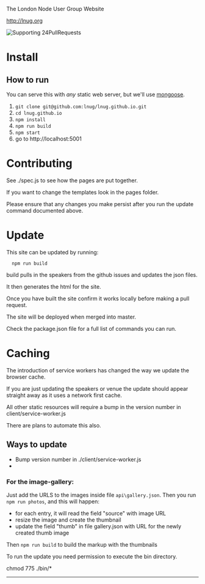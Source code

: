 
The London Node User Group Website

http://lnug.org

![Supporting 24PullRequests](https://img.shields.io/badge/Supporting-24PullRequests-red.svg)

# Install

How to run
----------
You can serve this with *any* static web server, but we'll use [mongoose](https://code.google.com/p/mongoose/).

1. `git clone git@github.com:lnug/lnug.github.io.git`
2. `cd lnug.github.io`
3. `npm install`
4. `npm run build`
3. `npm start`
4. go to http://localhost:5001

# Contributing


See ./spec.js to see how the pages are put together.

If you want to change the templates look in the pages folder.

Please ensure that any changes you make persist after you run the update command documented above.


# Update

This site can be updated by running:

```
  npm run build
```

build pulls in the speakers from the github issues and updates the json files.

It then generates the html for the site.

Once you have built the site confirm it works locally before making a pull request.

The site will be deployed when merged into master.

Check the package.json file for a full list of commands you can run.


# Caching

The introduction of service workers has changed the way we update the browser cache.

If you are just updating the speakers or venue the update should appear straight away as it uses a network first cache.

All other static resources will require a bump in the version number in client/service-worker.js

There are plans to automate this also.


## Ways to update
 * Bump version number in ./client/service-worker.js
 *

### For the image-gallery:
Just add the URLS to the images inside file `api\gallery.json`.
Then you run `npm run photos`, and this will happen:
- for each entry, it will read the field "source" with image URL
- resize the image and create the thumbnail
- update the field "thumb" in file gallery.json with URL for the newly created thumb image

Then `npm run build` to build the markup with the thumbnails

To run the update you need permission to execute the bin directory.

  chmod 775 ./bin/*

---
